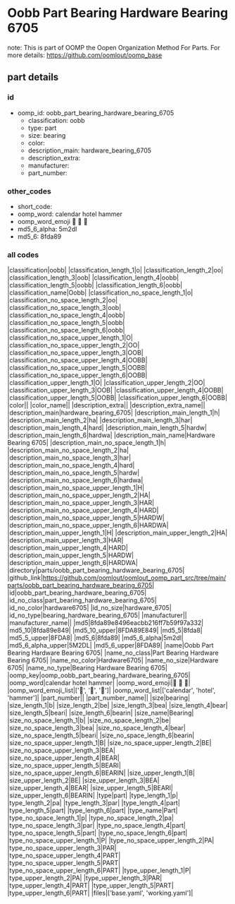 # Oobb Part Bearing Hardware Bearing 6705  

note: This is part of OOMP the Oopen Organization Method For Parts. For more details: https://github.com/oomlout/oomp_base

##  part details





### id
* oomp_id: oobb_part_bearing_hardware_bearing_6705
  * classification: oobb
  * type: part
  * size: bearing
  * color: 
  * description_main: hardware_bearing_6705
  * description_extra: 
  * manufacturer: 
  * part_number: 

### other_codes
* short_code: 
* oomp_word: calendar hotel hammer
* oomp_word_emoji :calendar: :hotel: :hammer:
* md5_6_alpha: 5m2dl
* md5_6: 8fda89

### all codes 
|classification|oobb|
|classification_length_1|o|
|classification_length_2|oo|
|classification_length_3|oob|
|classification_length_4|oobb|
|classification_length_5|oobb|
|classification_length_6|oobb|
|classification_name|Oobb|
|classification_no_space_length_1|o|
|classification_no_space_length_2|oo|
|classification_no_space_length_3|oob|
|classification_no_space_length_4|oobb|
|classification_no_space_length_5|oobb|
|classification_no_space_length_6|oobb|
|classification_no_space_upper_length_1|O|
|classification_no_space_upper_length_2|OO|
|classification_no_space_upper_length_3|OOB|
|classification_no_space_upper_length_4|OOBB|
|classification_no_space_upper_length_5|OOBB|
|classification_no_space_upper_length_6|OOBB|
|classification_upper_length_1|O|
|classification_upper_length_2|OO|
|classification_upper_length_3|OOB|
|classification_upper_length_4|OOBB|
|classification_upper_length_5|OOBB|
|classification_upper_length_6|OOBB|
|color||
|color_name||
|description_extra||
|description_extra_name||
|description_main|hardware_bearing_6705|
|description_main_length_1|h|
|description_main_length_2|ha|
|description_main_length_3|har|
|description_main_length_4|hard|
|description_main_length_5|hardw|
|description_main_length_6|hardwa|
|description_main_name|Hardware Bearing 6705|
|description_main_no_space_length_1|h|
|description_main_no_space_length_2|ha|
|description_main_no_space_length_3|har|
|description_main_no_space_length_4|hard|
|description_main_no_space_length_5|hardw|
|description_main_no_space_length_6|hardwa|
|description_main_no_space_upper_length_1|H|
|description_main_no_space_upper_length_2|HA|
|description_main_no_space_upper_length_3|HAR|
|description_main_no_space_upper_length_4|HARD|
|description_main_no_space_upper_length_5|HARDW|
|description_main_no_space_upper_length_6|HARDWA|
|description_main_upper_length_1|H|
|description_main_upper_length_2|HA|
|description_main_upper_length_3|HAR|
|description_main_upper_length_4|HARD|
|description_main_upper_length_5|HARDW|
|description_main_upper_length_6|HARDWA|
|directory|parts/oobb_part_bearing_hardware_bearing_6705|
|github_link|https://github.com/oomlout/oomlout_oomp_part_src/tree/main/parts/oobb_part_bearing_hardware_bearing_6705|
|id|oobb_part_bearing_hardware_bearing_6705|
|id_no_class|part_bearing_hardware_bearing_6705|
|id_no_color|hardware6705|
|id_no_size|hardware_6705|
|id_no_type|bearing_hardware_bearing_6705|
|manufacturer||
|manufacturer_name||
|md5|8fda89e8496eacbb216ff7b59f97a332|
|md5_10|8fda89e849|
|md5_10_upper|8FDA89E849|
|md5_5|8fda8|
|md5_5_upper|8FDA8|
|md5_6|8fda89|
|md5_6_alpha|5m2dl|
|md5_6_alpha_upper|5M2DL|
|md5_6_upper|8FDA89|
|name|Oobb Part Bearing Hardware Bearing 6705|
|name_no_class|Part Bearing Hardware Bearing 6705|
|name_no_color|Hardware6705|
|name_no_size|Hardware 6705|
|name_no_type|Bearing Hardware Bearing 6705|
|oomp_key|oomp_oobb_part_bearing_hardware_bearing_6705|
|oomp_word|calendar hotel hammer|
|oomp_word_emoji|:calendar: :hotel: :hammer:|
|oomp_word_emoji_list|[':calendar:', ':hotel:', ':hammer:']|
|oomp_word_list|['calendar', 'hotel', 'hammer']|
|part_number||
|part_number_name||
|size|bearing|
|size_length_1|b|
|size_length_2|be|
|size_length_3|bea|
|size_length_4|bear|
|size_length_5|beari|
|size_length_6|bearin|
|size_name|Bearing|
|size_no_space_length_1|b|
|size_no_space_length_2|be|
|size_no_space_length_3|bea|
|size_no_space_length_4|bear|
|size_no_space_length_5|beari|
|size_no_space_length_6|bearin|
|size_no_space_upper_length_1|B|
|size_no_space_upper_length_2|BE|
|size_no_space_upper_length_3|BEA|
|size_no_space_upper_length_4|BEAR|
|size_no_space_upper_length_5|BEARI|
|size_no_space_upper_length_6|BEARIN|
|size_upper_length_1|B|
|size_upper_length_2|BE|
|size_upper_length_3|BEA|
|size_upper_length_4|BEAR|
|size_upper_length_5|BEARI|
|size_upper_length_6|BEARIN|
|type|part|
|type_length_1|p|
|type_length_2|pa|
|type_length_3|par|
|type_length_4|part|
|type_length_5|part|
|type_length_6|part|
|type_name|Part|
|type_no_space_length_1|p|
|type_no_space_length_2|pa|
|type_no_space_length_3|par|
|type_no_space_length_4|part|
|type_no_space_length_5|part|
|type_no_space_length_6|part|
|type_no_space_upper_length_1|P|
|type_no_space_upper_length_2|PA|
|type_no_space_upper_length_3|PAR|
|type_no_space_upper_length_4|PART|
|type_no_space_upper_length_5|PART|
|type_no_space_upper_length_6|PART|
|type_upper_length_1|P|
|type_upper_length_2|PA|
|type_upper_length_3|PAR|
|type_upper_length_4|PART|
|type_upper_length_5|PART|
|type_upper_length_6|PART|
|files|['base.yaml', 'working.yaml']|
